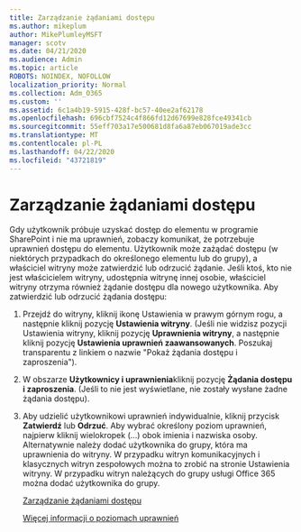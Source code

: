 ```yaml
---
title: Zarządzanie żądaniami dostępu
ms.author: mikeplum
author: MikePlumleyMSFT
manager: scotv
ms.date: 04/21/2020
ms.audience: Admin
ms.topic: article
ROBOTS: NOINDEX, NOFOLLOW
localization_priority: Normal
ms.collection: Adm_O365
ms.custom: ''
ms.assetid: 6c1a4b19-5915-428f-bc57-40ee2af62178
ms.openlocfilehash: 696cbf7524c4f866fd12d67699e828fce49341cb
ms.sourcegitcommit: 55eff703a17e500681d8fa6a87eb067019ade3cc
ms.translationtype: MT
ms.contentlocale: pl-PL
ms.lasthandoff: 04/22/2020
ms.locfileid: "43721819"
---
```

# <a name="manage-access-requests"></a>Zarządzanie żądaniami dostępu

Gdy użytkownik próbuje uzyskać dostęp do elementu w programie SharePoint i nie ma uprawnień, zobaczy komunikat, że potrzebuje uprawnień dostępu do elementu. Użytkownik może zażądać dostępu (w niektórych przypadkach do określonego elementu lub do grupy), a właściciel witryny może zatwierdzić lub odrzucić żądanie. Jeśli ktoś, kto nie jest właścicielem witryny, udostępnia witrynę innej osobie, właściciel witryny otrzyma również żądanie dostępu dla nowego użytkownika. Aby zatwierdzić lub odrzucić żądania dostępu:
  
1. Przejdź do witryny, kliknij ikonę Ustawienia w prawym górnym rogu, a następnie kliknij pozycję **Ustawienia witryny**. (Jeśli nie widzisz pozycji Ustawienia witryny, kliknij pozycję **Uprawnienia witryny**, a następnie kliknij pozycję **Ustawienia uprawnień zaawansowanych**. Poszukaj transparentu z linkiem o nazwie "Pokaż żądania dostępu i zaproszenia").
    
2. W obszarze **Użytkownicy i uprawnienia**kliknij pozycję **Żądania dostępu i zaproszenia**. (Jeśli to nie jest wyświetlane, nie zostały wysłane żadne żądania dostępu).
    
3. Aby udzielić użytkownikowi uprawnień indywidualnie, kliknij przycisk **Zatwierdź** lub **Odrzuć**. Aby wybrać określony poziom uprawnień, najpierw kliknij wielokropek (...) obok imienia i nazwiska osoby. Alternatywnie należy dodać użytkownika do grupy, która ma uprawnienia do witryny. W przypadku witryn komunikacyjnych i klasycznych witryn zespołowych można to zrobić na stronie Ustawienia witryny. W przypadku witryn należących do grupy usługi Office 365 można dodać użytkownika do grupy.
    
    [Zarządzanie żądaniami dostępu](https://go.microsoft.com/fwlink/?linkid=2008747)
    
    [Więcej informacji o poziomach uprawnień](https://go.microsoft.com/fwlink/?linkid=867071)
    

